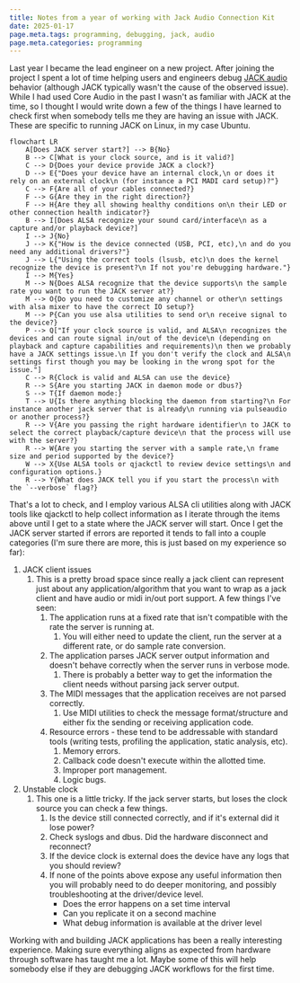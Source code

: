 ```yaml
---
title: Notes from a year of working with Jack Audio Connection Kit
date: 2025-01-17
page.meta.tags: programming, debugging, jack, audio
page.meta.categories: programming
---
```


Last year I became the lead engineer on a new project. After joining the project I spent a lot of time helping users and engineers debug [JACK audio](http://jackaudio.org) behavior (although JACK typically wasn't the cause of the observed issue). While I had used Core Audio in the past I wasn't as familiar with JACK at the time, so I thought I would write down a few of the things I have learned to check first when somebody tells me they are having an issue with JACK. These are specific to running JACK on Linux, in my case Ubuntu.

```mermaid
flowchart LR
    A[Does JACK server start?] --> B{No}
    B --> C[What is your clock source, and is it valid?]
    C --> D{Does your device provide JACK a clock?}
    D --> E{"Does your device have an internal clock,\n or does it rely on an external clock\n (for instance a PCI MADI card setup)?"}
    C --> F{Are all of your cables connected?}
    F --> G{Are they in the right direction?}
    F --> H{Are they all showing healthy conditions on\n their LED or other connection health indicator?}
    B --> I[Does ALSA recognize your sound card/interface\n as a capture and/or playback device?]
    I --> J{No}
    J --> K{"How is the device connected (USB, PCI, etc),\n and do you need any additional drivers?"}
    J --> L{"Using the correct tools (lsusb, etc)\n does the kernel recognize the device is present?\n If not you're debugging hardware."}
    I --> M{Yes}
    M --> N{Does ALSA recognize that the device supports\n the sample rate you want to run the JACK server at?}
    M --> O{Do you need to customize any channel or other\n settings with alsa mixer to have the correct IO setup?}
    M --> P{Can you use alsa utilities to send or\n receive signal to the device?}
    P --> Q["If your clock source is valid, and ALSA\n recognizes the devices and can route signal in/out of the device\n (depending on playback and capture capabilities and requirements)\n then we probably have a JACK settings issue.\n If you don't verify the clock and ALSA\n settings first though you may be looking in the wrong spot for the issue."]
    C --> R{Clock is valid and ALSA can use the device}
    R --> S{Are you starting JACK in daemon mode or dbus?}
    S --> T{If daemon mode:}
    T --> U{Is there anything blocking the daemon from starting?\n For instance another jack server that is already\n running via pulseaudio or another process?}
    R --> V{Are you passing the right hardware identifier\n to JACK to select the correct playback/capture device\n that the process will use with the server?}
    R --> W{Are you starting the server with a sample rate,\n frame size and period supported by the device?}
    W --> X{Use ALSA tools or qjackctl to review device settings\n and configuration options.}
    R --> Y{What does JACK tell you if you start the process\n with the `--verbose` flag?}
```

That's a lot to check, and I employ various ALSA cli utilities along with JACK tools like qjackctl to help collect information as I iterate through the items above until I get to a state where the JACK server will start. Once I get the JACK server started if errors are reported it tends to fall into a couple categories (I'm sure there are more, this is just based on my experience so far):

1. JACK client issues
   1. This is a pretty broad space since really a jack client can represent just about any application/algorithm that you want to wrap as a jack client and have audio or midi in/out port support. A few things I've seen:
      1. The application runs at a fixed rate that isn't compatible with the rate the server is running at.
         1. You will either need to update the client, run the server at a different rate, or do sample rate conversion.
      1. The application parses JACK server output information and doesn't behave correctly when the server runs in verbose mode.
         1. There is probably a better way to get the information the client needs without parsing jack server output.
      1. The MIDI messages that the application receives are not parsed correctly.
         1. Use MIDI utilities to check the message format/structure and either fix the sending or receiving application code.
      1. Resource errors - these tend to be addressable with standard tools (writing tests, profiling the application, static analysis, etc).
         1. Memory errors.
         1. Callback code doesn't execute within the allotted time.
         1. Improper port management.
         1. Logic bugs.
1. Unstable clock
   1. This one is a little tricky. If the jack server starts, but loses the clock source you can check a few things.
      1. Is the device still connected correctly, and if it's external did it lose power?
      1. Check syslogs and dbus. Did the hardware disconnect and reconnect?
      1. If the device clock is external does the device have any logs that you should review?
      1. If none of the points above expose any useful information then you will probably need to do deeper monitoring, and possibly troubleshooting at the driver/device level.
         - Does the error happens on a set time interval
         - Can you replicate it on a second machine
         - What debug information is available at the driver level

Working with and building JACK applications has been a really interesting experience. Making sure everything aligns as expected from hardware through software has taught me a lot. Maybe some of this will help somebody else if they are debugging JACK workflows for the first time.
